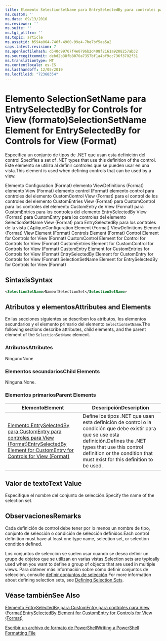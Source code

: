 ```yaml
---
title: Elemento SelectionSetName para EntrySelectedBy para controles para View (Format) | Microsoft Docs
ms.custom: ''
ms.date: 09/13/2016
ms.reviewer: ''
ms.suite: ''
ms.tgt_pltfrm: ''
ms.topic: article
ms.assetid: b594a064-746f-4900-99e4-7be7bf5aa5a2
caps.latest.revision: 7
ms.openlocfilehash: d540c99707f4e0796b2d408f2161a9208257ab32
ms.sourcegitcommit: debd2b38fb8070a7357bf1a4bf9cc736f3702f31
ms.translationtype: MT
ms.contentlocale: es-ES
ms.lasthandoff: 12/05/2019
ms.locfileid: "72368354"
---
```

# <a name="selectionsetname-element-for-entryselectedby-for-controls-for-view-format"></a><span data-ttu-id="a2e83-102">Elemento SelectionSetName para EntrySelectedBy for Controls for View (formato)</span><span class="sxs-lookup"><span data-stu-id="a2e83-102">SelectionSetName Element for EntrySelectedBy for Controls for View (Format)</span></span>

<span data-ttu-id="a2e83-103">Especifica un conjunto de tipos de .NET que usan esta definición del control.</span><span class="sxs-lookup"><span data-stu-id="a2e83-103">Specifies a set of .NET types that use this definition of the control.</span></span> <span data-ttu-id="a2e83-104">Este elemento se utiliza al definir controles que se pueden usar en una vista.</span><span class="sxs-lookup"><span data-stu-id="a2e83-104">This element is used when defining controls that can be used by a view.</span></span>

<span data-ttu-id="a2e83-105">Elemento Configuration (Format) elemento ViewDefinitions (Format) elemento View (Format) elemento control (Format) elemento control para controles del elemento CustomControl View (Format) para el control de los controles del elemento CustomEntries View (Format) para CustomControl para los controles del elemento CustomEntry de View (Format) para CustomEntries para los controles del elemento EntrySelectedBy View (Format) para CustomEntry para los controles del elemento SelectionSetName View (Format) para EntrySelectedBy para los controles de la vista ( Aplique</span><span class="sxs-lookup"><span data-stu-id="a2e83-105">Configuration Element (Format) ViewDefinitions Element (Format) View Element (Format) Controls Element (Format) Control Element for Controls for View (Format) CustomControl Element for Control for Controls for View (Format) CustomEntries Element for CustomControl for Controls for View (Format) CustomEntry Element for CustomEntries for Controls for View (Format) EntrySelectedBy Element for CustomEntry for Controls for View (Format) SelectionSetName Element for EntrySelectedBy for Controls for View (Format)</span></span>

## <a name="syntax"></a><span data-ttu-id="a2e83-106">Sintaxis</span><span class="sxs-lookup"><span data-stu-id="a2e83-106">Syntax</span></span>

```xml
<SelectionSetName>NameofSelectionSet</SelectionSetName>

```

## <a name="attributes-and-elements"></a><span data-ttu-id="a2e83-107">Atributos y elementos</span><span class="sxs-lookup"><span data-stu-id="a2e83-107">Attributes and Elements</span></span>

<span data-ttu-id="a2e83-108">En las secciones siguientes se describen los atributos, los elementos secundarios y el elemento primario del elemento `SelectionSetName`.</span><span class="sxs-lookup"><span data-stu-id="a2e83-108">The following sections describe attributes, child elements, and the parent element of the `SelectionSetName` element.</span></span>

### <a name="attributes"></a><span data-ttu-id="a2e83-109">Atributos</span><span class="sxs-lookup"><span data-stu-id="a2e83-109">Attributes</span></span>

<span data-ttu-id="a2e83-110">Ninguno</span><span class="sxs-lookup"><span data-stu-id="a2e83-110">None</span></span>

### <a name="child-elements"></a><span data-ttu-id="a2e83-111">Elementos secundarios</span><span class="sxs-lookup"><span data-stu-id="a2e83-111">Child Elements</span></span>

<span data-ttu-id="a2e83-112">Ninguna.</span><span class="sxs-lookup"><span data-stu-id="a2e83-112">None.</span></span>

### <a name="parent-elements"></a><span data-ttu-id="a2e83-113">Elementos primarios</span><span class="sxs-lookup"><span data-stu-id="a2e83-113">Parent Elements</span></span>

|<span data-ttu-id="a2e83-114">Elemento</span><span class="sxs-lookup"><span data-stu-id="a2e83-114">Element</span></span>|<span data-ttu-id="a2e83-115">Descripción</span><span class="sxs-lookup"><span data-stu-id="a2e83-115">Description</span></span>|
|-------------|-----------------|
|[<span data-ttu-id="a2e83-116">Elemento EntrySelectedBy para CustomEntry para controles para View (Format)</span><span class="sxs-lookup"><span data-stu-id="a2e83-116">EntrySelectedBy Element for CustomEntry for Controls for View (Format)</span></span>](./entryselectedby-element-for-customentry-for-controls-for-view-format.md)|<span data-ttu-id="a2e83-117">Define los tipos .NET que usan esta definición de control o la condición que debe existir para que se use esta definición.</span><span class="sxs-lookup"><span data-stu-id="a2e83-117">Defines the .NET types that use this control definition or the condition that must exist for this definition to be used.</span></span>|

## <a name="text-value"></a><span data-ttu-id="a2e83-118">Valor de texto</span><span class="sxs-lookup"><span data-stu-id="a2e83-118">Text Value</span></span>

<span data-ttu-id="a2e83-119">Especifique el nombre del conjunto de selección.</span><span class="sxs-lookup"><span data-stu-id="a2e83-119">Specify the name of the selection set.</span></span>

## <a name="remarks"></a><span data-ttu-id="a2e83-120">Observaciones</span><span class="sxs-lookup"><span data-stu-id="a2e83-120">Remarks</span></span>

<span data-ttu-id="a2e83-121">Cada definición de control debe tener por lo menos un nombre de tipo, conjunto de selección o condición de selección definidos.</span><span class="sxs-lookup"><span data-stu-id="a2e83-121">Each control definition must have at least one type name, selection set, or selection condition defined.</span></span>

<span data-ttu-id="a2e83-122">Los conjuntos de selección se suelen usar cuando se desea definir un grupo de objetos que se utilizan en varias vistas.</span><span class="sxs-lookup"><span data-stu-id="a2e83-122">Selection sets are typically used when you want to define a group of objects that are used in multiple views.</span></span> <span data-ttu-id="a2e83-123">Para obtener más información sobre cómo definir conjuntos de selección, consulte [definir conjuntos de selección](./defining-selection-sets.md).</span><span class="sxs-lookup"><span data-stu-id="a2e83-123">For more information about defining selection sets, see [Defining Selection Sets](./defining-selection-sets.md).</span></span>

## <a name="see-also"></a><span data-ttu-id="a2e83-124">Véase también</span><span class="sxs-lookup"><span data-stu-id="a2e83-124">See Also</span></span>

[<span data-ttu-id="a2e83-125">Elemento EntrySelectedBy para CustomEntry para controles para View (Format)</span><span class="sxs-lookup"><span data-stu-id="a2e83-125">EntrySelectedBy Element for CustomEntry for Controls for View (Format)</span></span>](./entryselectedby-element-for-customentry-for-controls-for-view-format.md)

[<span data-ttu-id="a2e83-126">Escribir un archivo de formato de PowerShell</span><span class="sxs-lookup"><span data-stu-id="a2e83-126">Writing a PowerShell Formatting File</span></span>](./writing-a-powershell-formatting-file.md)
